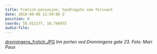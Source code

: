 ```yaml
---
title: Frølich-passasjen, handlegata som forsvant
date: 2018-09-06 11:59:00 Z
position: 0
coords: 59.911177, 10.746975
audio-file: 
---
```


[dronningens_frolich.JPG](/uploads/dronningens_frolich.JPG)
*Inn porten ved Dronningens gate 23. Foto: Mari Paus*